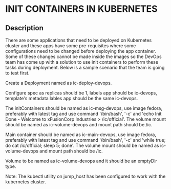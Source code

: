 # INIT CONTAINERS IN KUBERNETES

## Description

There are some applications that need to be deployed on Kubernetes cluster and these apps have some pre-requisites where some configurations need to be changed before deploying the app container. Some of these changes cannot be made inside the images so the DevOps team has come up with a solution to use init containers to perform these tasks during deployment. Below is a sample scenario that the team is going to test first.



Create a Deployment named as ic-deploy-devops.


Configure spec as replicas should be 1, labels app should be ic-devops, template's metadata lables app should be the same ic-devops.


The initContainers should be named as ic-msg-devops, use image fedora, preferably with latest tag and use command '/bin/bash', '-c' and 'echo Init Done - Welcome to xFusionCorp Industries > /ic/official'. The volume mount should be named as ic-volume-devops and mount path should be /ic.


Main container should be named as ic-main-devops, use image fedora, preferably with latest tag and use command '/bin/bash', '-c' and 'while true; do cat /ic/official; sleep 5; done'. The volume mount should be named as ic-volume-devops and mount path should be /ic.


Volume to be named as ic-volume-devops and it should be an emptyDir type.


Note: The kubectl utility on jump_host has been configured to work with the kubernetes cluster.